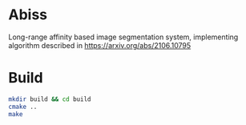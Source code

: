# Abiss
Long-range affinity based image segmentation system, implementing algorithm described in https://arxiv.org/abs/2106.10795

# Build
```sh
mkdir build && cd build
cmake ..
make
```
